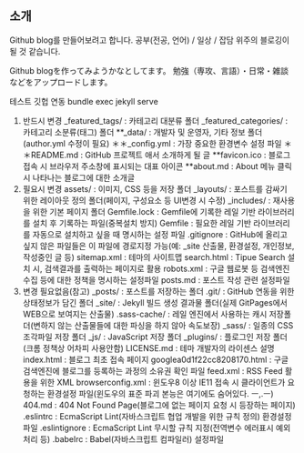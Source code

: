 
## 소개

Github blog를 만들어보려고 합니다.
공부(전공, 언어) / 일상 / 잡담 위주의 블로깅이 될 것 같습니다.

Github blogを作ってみようかなとしてます。
勉強（専攻、言語）・日常・雑談などをアップロードします。

테스트 깃헙 연동
bundle exec jekyll serve

1. 반드시 변경
_featured_tags/ : 카테고리 대분류 폴더
_featured_categories/ : 카테고리 소분류(태그) 폴더
**_data/ : 개발자 및 운영자, 기타 정보 폴더 (author.yml 수정이 필요)
＊＊_config.yml : 가장 중요한 환경변수 설정 파일
＊＊README.md : GitHub 프로젝트 애서 소개하게 될 글
**favicon.ico : 블로그 접속 시 브라우저 주소창에 표시되는 대표 아이콘
**about.md : About 메뉴 클릭 시 나타나는 블로그에 대한 소개글
2. 필요시 변경
assets/ : 이미지, CSS 등을 저장 폴더
_layouts/ : 포스트를 감싸기 위한 레이아웃 정의 폴더(페이지, 구성요소 등 UI변경 시 수정)
_includes/ : 재사용을 위한 기본 페이지 폴더
Gemfile.lock : Gemfile에 기록한 레일 기반 라이브러리를 설치 후 기록하는 파일(중복설치 방지)
Gemfile : 필요한 레일 기반 라이브러리를 자동으로 설치하고 싶을 때 명시하는 설정 파일
.gitignore : GitHub에 올리고 싶지 않은 파일들은 이 파일에 경로지정 가능(예: _site 산출물, 환경설정, 개인정보, 작성중인 글 등)
sitemap.xml : 테마의 사이트맵
search.html : Tipue Search 설치 시, 검색결과를 출력하는 페이지로 활용
robots.xml : 구글 웹로봇 등 검색엔진 수집 등에 대한 정책을 명시하는 설정파일
posts.md : 포스트 작성 관련 설정파일
3. 변경 필요없음(참고)
_posts/ : 포스트를 저장하는 폴더
.git/ : GitHub 연동을 위한 상태정보가 담긴 폴더
_site/ : Jekyll 빌드 생성 결과물 폴더(실제 GitPages에서 WEB으로 보여지는 산출물)
.sass-cache/ : 레일 엔진에서 사용하는 캐시 저장폴더(변하지 않는 산출물들에 대한 파싱을 하지 않아 속도보장)
_sass/ : 일종의 CSS 조각파일 저장 폴더
_js/ : JavaScript 저장 폴더
_plugins/ : 플로그인 저장 폴더(크롬 정책상 어차피 사용안함)
LICENSE.md : 테마 개발자의 라이센스 설명
index.html : 블로그 최초 접속 페이지
googlea0d1f22cc8208170.html : 구글 검색엔진에 블로그를 등록하는 과정의 소유권 확인 파일
feed.xml : RSS Feed 활용을 위한 XML
browserconfig.xml : 윈도우8 이상 IE11 접속 시 클라이언트가 요청하는 환경설정 파일(윈도우의 표준 파괴 본능은 여기에도 숨어있다. ㅡ,.ㅡ)
404.md : 404 Not Found Page(블로그에 없는 페이지 요청 시 등장하는 페이지)
.eslintrc : EcmaScript Lint(자바스크립트 협업 개발을 위한 규칙 정의) 환경설정 파일
.eslintignore : EcmaScript Lint 무시할 규칙 지정(전역변수 에러표시 예외처리 등)
.babelrc : Babel(자바스크립트 컴파일러) 설정파일